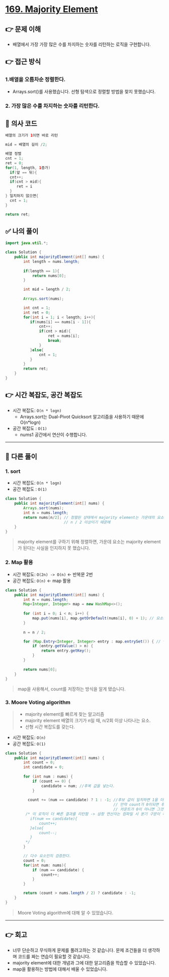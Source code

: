 # [169. Majority Element](https://leetcode.com/problems/majority-element/)
## 👉 문제 이해
- 배열에서 가장 가장 많은 수를 차지하는 숫자를 리턴하는 로직을 구현합니다.
## 👉 접근 방식

### 1.배열을 오름차순 정렬한다.
   - Arrays.sort()를 사용했습니다. 선형 탐색으로 정렬할 방법을 찾지 못했습니다.
### 2. 가장 많은 수를 차지하는 숫자를 리턴한다.

## 📌 의사 코드
```java
배열의 크기가 1이면 바로 리턴

mid = 배열의 길이 /2;

배열 정렬
cnt = 1;
ret = 0;
for(1, length, 1증가)
  if(앞 == 뒤){
  cnt++;
  if(cnt > mid){
     ret = i
  }
} 일치하지 않으면{
  cnt = 1;
}

return ret;
```
## ✅ 나의 풀이
```java
import java.util.*;

class Solution {
    public int majorityElement(int[] nums) {
        int length = nums.length;
        
        if(length == 1){
            return nums[0];
        }

        int mid = length / 2;
        
        Arrays.sort(nums);

        int cnt = 1;
        int ret = 0;
        for(int i = 1; i < length; i++){
           if(nums[i] == nums[i - 1]){
               cnt++;
               if(cnt > mid){
                   ret = nums[i];
                   break;
               }
           }else{
               cnt = 1;
           }
        }
        return ret;
    }
}
```

## 👉 시간 복잡도, 공간 복잡도
- 시간 복잡도: `O(n * logn)`
  - Arrays.sort는 Dual-Pivot Quicksort 알고리즘을 사용하기 때문에 O(n*logn)
- 공간 복잡도 : `O(1)`
  - nums1 공간에서 연산이 수행합니다.
 
---
## 📖 다른 풀이
### 1. sort
- 시간 복잡도: `O(n * logn)`
- 공간 복잡도 : `O(1)`
```java
class Solution {
    public int majorityElement(int[] nums) {
        Arrays.sort(nums);
        int n = nums.length;
        return nums[n/2]; // 정렬된 상태에서 majority element는 가운데의 요소다.
                          // n / 2 이상이기 때문에
    }
}
```
> majority element를 구하기 위해 정렬하면, 가운데 요소는 majority element가 된다는 사실을 인지하지 못 했습니다.

### 2. Map 활용
- 시간 복잡도: `O(2n) -> O(n)` <- 반복문 2번
- 공간 복잡도: `O(n)` <- map 활용
```java
class Solution {
    public int majorityElement(int[] nums) {
        int n = nums.length;
        Map<Integer, Integer> map = new HashMap<>();
        
        for (int i = 0; i < n; i++) {
            map.put(nums[i], map.getOrDefault(nums[i], 0) + 1); // 요소를 key, count는 value
        }
        
        n = n / 2; 

        for (Map.Entry<Integer, Integer> entry : map.entrySet()) { // 엔트리를 체크
            if (entry.getValue() > n) {
                return entry.getKey();
            }
        }
        
        return nums[0];
    }
}
```
> map을 사용해서, count를 저장하는 방식을 알게 됐습니다.

### 3. Moore Voting algorithm
> -  majority element를 빠르게 찾는 알고리즘
> - majority element 배열의 크기가 n일 때, n/2회 이상 나타나는 요소.
> - 선형 시간 복잡도를 갖는다.
- 시간 복잡도: `O(n)` 
- 공간 복잡도: `O(1)` 
```java
class Solution {
    public int majorityElement(int[] nums) {
        int count = 0;
        int candidate = 0;
        
        for (int num : nums) {
            if (count == 0) {
                candidate = num; //후복 값을 넣는다.
            }
            
          count += (num == candidate) ? 1 : -1; //후보 값이 일치하면 1을 더하고 아니면 1을 뺀다.
                                                // 만약 count가 0이되면 후보값을 바꾼다.
                                                // 카운트가 0이 아니면 그것이 다수 요소가 될 확률이 크다.
         /* 이 로직이 더 빠른 결과를 리턴함 -> 삼항 연산자는 컴파일 시 분기 구문이 추가돼 처리할 가능성이 있다.
           if(num == candidate){
               count++;
           }else{
               count--;
           }
         */                                       
        }

        // 다수 요소인지 검증한다.
        count = 0; 
        for(int num: nums){
            if (num == candidate) {
                count++;
            }
        }

        return (count > nums.length / 2) ? candidate : -1;
    }
}
```
>  Moore Voting algorithm에 대해 알 수 있었습니다.
---
## 👉 회고
- 너무 단순하고 무식하게 문제를 풀려고하는 것 같습니다. 문제 조건들을 더 생각하며 코드를 짜는 연습이 필요할 것 같습니다.
- majority element에 대한 개념과 그에 대한 알고리즘을 학습할 수 있었습니다.
- map을 활용하는 방법에 대해서 배울 수 있었습니다.
  
